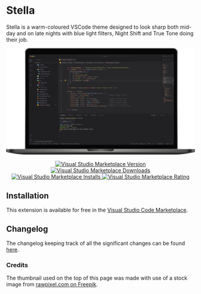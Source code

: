 # Stella
Stella is a warm-coloured VSCode theme designed to look sharp both mid-day and 
on late nights with blue light filters, Night Shift and True Tone doing their job.

![Thumbnail](https://raw.githubusercontent.com/4S1ght/Stella/main/images/thumbnail-1.png)

<p align="center">
    <a href="https://marketplace.visualstudio.com/items?itemName=4S1ght.stella">
       <img alt="Visual Studio Marketplace Version" src="https://img.shields.io/visual-studio-marketplace/v/4S1ght.stella? label=Visual%20Studio%20Marketplace" />
    </a>
    <a href="https://marketplace.visualstudio.com/items?itemName=4S1ght.stella">
        <img alt="Visual Studio Marketplace Downloads" src="https://img.shields.io/visual-studio-marketplace/d/4S1ght.stella" />
    </a>
    <a href="https://marketplace.visualstudio.com/items?itemName=4S1ght.stella">
        <img alt="Visual Studio Marketplace Installs" src="https://img.shields.io/visual-studio-marketplace/i/4S1ght.stella" />
    </a>
    <a href="https://marketplace.visualstudio.com/items?itemName=4S1ght.stella">
        <img alt="Visual Studio Marketplace Rating" src="https://img.shields.io/visual-studio-marketplace/r/4S1ght.stella">
    </a>
</p>

## Installation
This extension is available for free in the [Visual Studio Code Marketplace](https://marketplace.visualstudio.com/items?itemName=4S1ght.stella).

## Changelog
The changelog keeping track of all the significant changes can be found [here](./CHANGELOG.md).

### Credits
The thumbnail used on the top of this page was made with use of a stock image from 
[rawpixel.com on Freepik](https://www.freepik.com/free-psd/digital-device-mockup_4264999.htm#query=macbook%20screen&position=0&from_view=keyword&track=ais&uuid=c17eea94-fcb3-4e38-abde-e207bc5eeacc).
